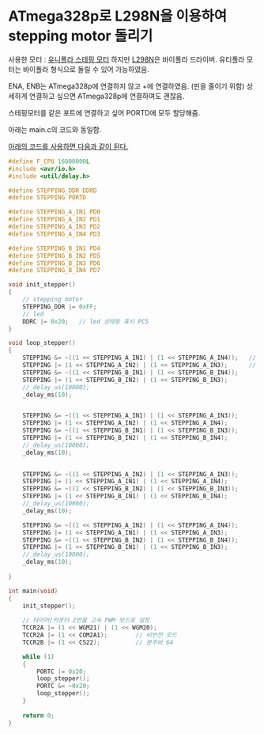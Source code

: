 # ATmega328p로 L298N을 이용하여 stepping motor 돌리기

사용한 모터 : [유니폴라 스테핑 모터](https://www.devicemart.co.kr/goods/view?no=1357347)
하지만 [L298N](https://www.devicemart.co.kr/goods/view?no=1278835)은 바이폴라 드라이버.
유티폴라 모터는 바이폴라 형식으로 돌릴 수 있어 가능하였음.

ENA, ENB는 ATmega328p에 연결하지 않고 +에 연결하였음. (핀을 줄이기 위함)
상세하게 연결하고 싶으면 ATmega328p에 연결하여도 괜찮음.

스테핑모터를 같은 포트에 연결하고 싶어 PORTD에 모두 할당해줌.

아래는 main.c의 코드와 동일함.

[아래의 코드를 사용하면 다음과 같이 된다.](https://youtu.be/AbVaCdjIxz4)

``` C
#define F_CPU 16000000L
#include <avr/io.h>
#include <util/delay.h>

#define STEPPING_DDR DDRD
#define STEPPING PORTD

#define STEPPING_A_IN1 PD0
#define STEPPING_A_IN2 PD1
#define STEPPING_A_IN3 PD2
#define STEPPING_A_IN4 PD3

#define STEPPING_B_IN1 PD4
#define STEPPING_B_IN2 PD5
#define STEPPING_B_IN3 PD6
#define STEPPING_B_IN4 PD7

void init_stepper()
{
	// stepping motor
	STEPPING_DDR |= 0xFF;
	// led
	DDRC |= 0x20;	// led 상태등 표시 PC5
}

void loop_stepper()
{
	STEPPING &= ~((1 << STEPPING_A_IN1) | (1 << STEPPING_A_IN4));	// low
	STEPPING |= (1 << STEPPING_A_IN2) | (1 << STEPPING_A_IN3);		// high
	STEPPING &= ~((1 << STEPPING_B_IN1) | (1 << STEPPING_B_IN4));
	STEPPING |= (1 << STEPPING_B_IN2) | (1 << STEPPING_B_IN3);
	//_delay_us(10000);
	_delay_ms(10);


	STEPPING &= ~((1 << STEPPING_A_IN1) | (1 << STEPPING_A_IN3));
	STEPPING |= (1 << STEPPING_A_IN2) | (1 << STEPPING_A_IN4);
	STEPPING &= ~((1 << STEPPING_B_IN1) | (1 << STEPPING_B_IN3));
	STEPPING |= (1 << STEPPING_B_IN2) | (1 << STEPPING_B_IN4);
	//_delay_us(10000);
	_delay_ms(10);

	
	STEPPING &= ~((1 << STEPPING_A_IN2) | (1 << STEPPING_A_IN3));
	STEPPING |= (1 << STEPPING_A_IN1) | (1 << STEPPING_A_IN4);
	STEPPING &= ~((1 << STEPPING_B_IN2) | (1 << STEPPING_B_IN3));
	STEPPING |= (1 << STEPPING_B_IN1) | (1 << STEPPING_B_IN4);
	//_delay_us(10000);
	_delay_ms(10);

	STEPPING &= ~((1 << STEPPING_A_IN2) | (1 << STEPPING_A_IN4));
	STEPPING |= (1 << STEPPING_A_IN1) | (1 << STEPPING_A_IN3);
	STEPPING &= ~((1 << STEPPING_B_IN2) | (1 << STEPPING_B_IN4));
	STEPPING |= (1 << STEPPING_B_IN1) | (1 << STEPPING_B_IN3);
	//_delay_us(10000);
	_delay_ms(10);
	
}

int main(void)
{
	init_stepper();
	
	// 타이머/카운터 2번을 고속 PWM 모드로 설정
	TCCR2A |= (1 << WGM21) | (1 << WGM20);
	TCCR2A |= (1 << COM2A1);		// 비반전 모드
	TCCR2B |= (1 << CS22);			// 분주비 64

	while (1)
	{
		PORTC |= 0x20;
		loop_stepper();
		PORTC &= ~0x20;
		loop_stepper();
	}
	
	return 0;
}


```
